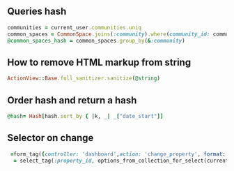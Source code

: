 ## Queries hash

```rb
communities = current_user.communities.uniq
common_spaces = CommonSpace.joins(:community).where(community_id: communities.map(&:id))
@common_spaces_hash = common_spaces.group_by(&:community)
```

## How to remove HTML markup from string

```rb
ActionView::Base.full_sanitizer.sanitize(@string)
```


## Order hash and return a hash

```rb
@hash= Hash[hash.sort_by { |k, _| _["date_start"]]
```

## Selector on change

```rb
 =form_tag({controller: 'dashboard',action: 'change_property', format: 'js'}, method: :get, :remote => true) do
  = select_tag(:property_id, options_from_collection_for_select(current_user.properties, "id", "name", selected: current_property.id),class: "form-control select_base base_color" , onchange: "$(this.form).submit();")

```
